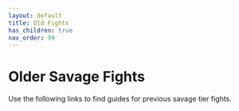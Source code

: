 ```yaml
---
layout: default
title: Old Fights
has_children: true
nav_order: 99
---
```


# Older Savage Fights

Use the following links to find guides for previous savage tier fights.